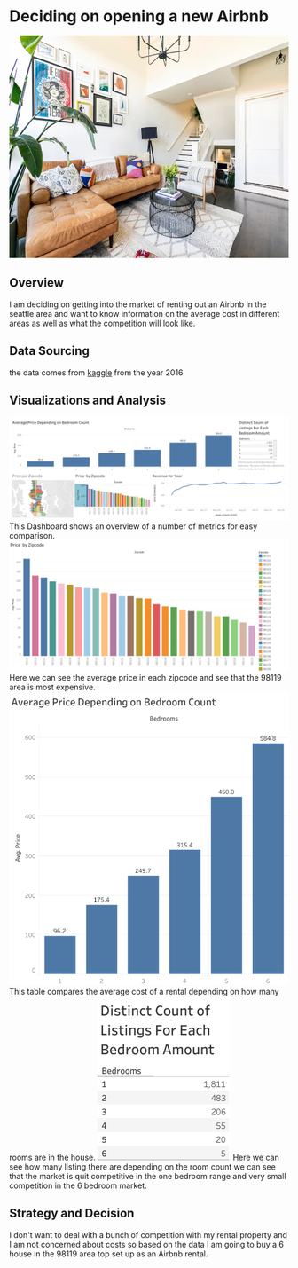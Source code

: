  # Deciding on opening a new Airbnb
<img src="Images/House_cover_photo.webp" width= "2000" height = "400">
 
 ## Overview

I am deciding on getting into the market of renting out an Airbnb in the seattle area and want to know information on the average cost in different areas as well as what the competition will look like.

## Data Sourcing
the data comes from [kaggle](https://www.kaggle.com/datasets/airbnb/seattle) from the year 2016 

## Visualizations and Analysis 


<img src="Images/roomshare_pricing_dashboard.png">
This Dashboard shows an overview of a number of metrics for easy comparison.
<img src="Images/price_by_zipcode.png">
Here we can see the average price in each zipcode and see that the 98119 area is most expensive.
<img src="Images/Price_by_bedroom.png">
This table compares the average cost of a rental depending on how many rooms are in the house.
<img src="Images/Listing_count.png">
Here we can see how many listing there are depending on the room count we can see that the market is quit competitive in the one bedroom range and very small competition in the 6 bedroom market.

## Strategy and Decision
I don't want to deal with a bunch of competition with my rental property and I am not concerned about costs so based on the data I am going to buy a 6 house in the 98119 area top set up as an Airbnb rental. 
